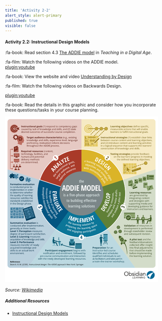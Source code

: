 ```yaml
---
title: 'Activity 2-2'
alert_style: alert-primary
published: true
visible: false
---
```



#### Activity 2.2: Instructional Design Models

:fa-book: Read section 4.3 [The ADDIE model](https://pressbooks.bccampus.ca/teachinginadigitalagev2/chapter/6-5-the-addie-model/) in *Teaching in a Digital Age*.

:fa-film: Watch the following videos on the ADDIE model.  
[plugin:youtube](https://www.youtube.com/watch?v=BCJY_r7NJc0)

:fa-book: View the website and video [Understanding by Design](https://cft.vanderbilt.edu/guides-sub-pages/understanding-by-design/)

:fa-film: Watch the following videos on Backwards Design.  

[plugin:youtube](https://www.youtube.com/watch?v=dLKq_rCuSkw)

:fa-book: Read the details in this graphic and consider how you incorporate these questions/tasks in your course planning.

![](ADDIE_MODEL_INSTRUKSIONAL.jpg)

*Source: [Wikimedia](https://commons.wikimedia.org/wiki/File:ADDIE_MODEL_INSTRUKSIONAL.jpg)*

##### Additional Resources
- [Instructional Design Models](https://www.instructionaldesign.org/models/)
